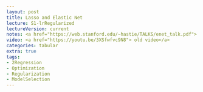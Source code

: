 ```yaml
---
layout: post
title: Lasso and Elastic Net
lecture: S1-lrRegularized
lectureVersion: current
notes: <a href="https://web.stanford.edu/~hastie/TALKS/enet_talk.pdf"> Elastic paper </a>  
video: <a href="https://youtu.be/3XSfwfvc9N8"> old video</a>
categories: tabular
extra: true
tags:
- 2Regression
- Optimization
- Regularization
- ModelSelection
---
```

